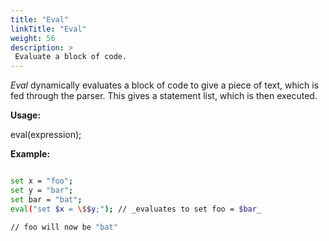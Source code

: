 ```yaml
---
title: "Eval"
linkTitle: "Eval"
weight: 56
description: >
 Evaluate a block of code.
---
```


_Eval_ dynamically evaluates a block of code to give a piece of text, which is fed through the parser. This gives a statement list, which is then executed.

**Usage:**

eval(expression);

**Example:**

```bash

set x = "foo";
set y = "bar";
set bar = "bat";
eval("set $x = \$$y;"); // _evaluates to set foo = $bar_

// foo will now be "bat"
```
